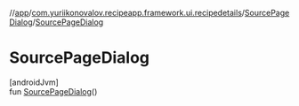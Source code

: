 //[app](../../../index.md)/[com.yuriikonovalov.recipeapp.framework.ui.recipedetails](../index.md)/[SourcePageDialog](index.md)/[SourcePageDialog](-source-page-dialog.md)

# SourcePageDialog

[androidJvm]\
fun [SourcePageDialog](-source-page-dialog.md)()
